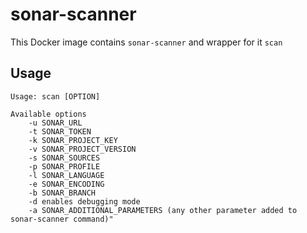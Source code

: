 # sonar-scanner
This Docker image contains `sonar-scanner` and wrapper for it `scan`

## Usage

```
Usage: scan [OPTION]
    
Available options
    -u SONAR_URL
    -t SONAR_TOKEN
    -k SONAR_PROJECT_KEY
    -v SONAR_PROJECT_VERSION
    -s SONAR_SOURCES
    -p SONAR_PROFILE
    -l SONAR_LANGUAGE
    -e SONAR_ENCODING
    -b SONAR_BRANCH
    -d enables debugging mode
    -a SONAR_ADDITIONAL_PARAMETERS (any other parameter added to sonar-scanner command)"
```